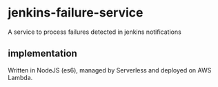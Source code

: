 jenkins-failure-service
============================

A service to process failures detected in jenkins notifications

implementation
--------------

Written in NodeJS (es6), managed by Serverless and deployed on AWS Lambda.
